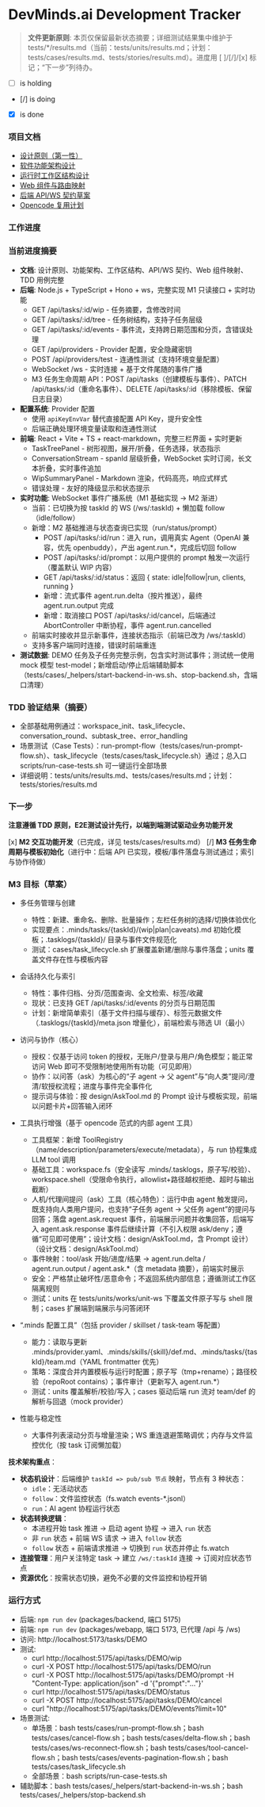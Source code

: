 # DevMinds.ai Development Tracker

> **文件更新原则**: 本页仅保留最新状态摘要；详细测试结果集中维护于 tests/\*/results.md（当前：tests/units/results.md；计划：tests/cases/results.md、tests/stories/results.md）。进度用 [ ]/[/]/[x] 标记；“下一步”列待办。

- [ ] is holding
- [/] is doing
- [x] is done

### 项目文档

- [设计原则（第一性）](./design/DesignPrinciples.md)
- [软件功能架构设计](./design/Architecture.md)
- [运行时工作区结构设计](./design/WorkspaceStructure.md)
- [Web 组件与路由映射](./design/WebUIMapping.md)
- [后端 API/WS 契约草案](./design/API_WS_Contracts.md)
- [Opencode 复用计划](./design/OpencodeReusePlan.md)

### 工作进度

### 当前进度摘要

- **文档**: 设计原则、功能架构、工作区结构、API/WS 契约、Web 组件映射、TDD 用例完整
- **后端**: Node.js + TypeScript + Hono + ws，完整实现 M1 只读接口 + 实时功能
  - GET /api/tasks/:id/wip - 任务摘要，含修改时间
  - GET /api/tasks/:id/tree - 任务树结构，支持子任务层级
  - GET /api/tasks/:id/events - 事件流，支持跨日期范围和分页，含错误处理
  - GET /api/providers - Provider 配置，安全隐藏密钥
  - POST /api/providers/test - 连通性测试（支持环境变量配置）
  - WebSocket /ws - 实时连接 + 基于文件尾随的事件广播
  - M3 任务生命周期 API：POST /api/tasks（创建模板与事件）、PATCH /api/tasks/:id（重命名事件）、DELETE /api/tasks/:id（移除模板、保留日志目录）
- **配置系统**: Provider 配置
  - 使用 `apiKeyEnvVar` 替代直接配置 API Key，提升安全性
  - 后端正确处理环境变量读取和连通性测试
- **前端**: React + Vite + TS + react-markdown，完整三栏界面 + 实时更新
  - TaskTreePanel - 树形视图，展开/折叠，任务选择，状态指示
  - ConversationStream - spanId 层级折叠，WebSocket 实时订阅，长文本折叠，实时事件追加
  - WipSummaryPanel - Markdown 渲染，代码高亮，响应式样式
  - 错误处理 - 友好的降级显示和状态提示
- **实时功能**: WebSocket 事件广播系统（M1 基础实现 → M2 渐进）
  - 当前：已切换为按 taskId 的 WS (/ws/:taskId) + 懒加载 follow（idle/follow）
  - 新增：M2 基础推进与状态查询已实现（run/status/prompt）
    - POST /api/tasks/:id/run：进入 run，调用真实 Agent（OpenAI 兼容，优先 openbuddy），产出 agent.run.\*，完成后切回 follow
    - POST /api/tasks/:id/prompt：以用户提供的 prompt 触发一次运行（覆盖默认 WIP 内容）
    - GET /api/tasks/:id/status：返回 { state: idle|follow|run, clients, running }
    - 新增：流式事件 agent.run.delta（按片推送），最终 agent.run.output 完成
    - 新增：取消接口 POST /api/tasks/:id/cancel，后端通过 AbortController 中断协程，事件 agent.run.cancelled
  - 前端实时接收并显示新事件，连接状态指示（前端已改为 /ws/:taskId）
  - 支持多客户端同时连接，错误时前端重连
- **测试数据**: DEMO 任务及子任务完整示例，包含实时测试事件；测试统一使用 mock 模型 test-model；新增启动/停止后端辅助脚本（tests/cases/\_helpers/start-backend-in-ws.sh、stop-backend.sh，含端口清理）

### TDD 验证结果（摘要）

- 全部基础用例通过：workspace_init、task_lifecycle、conversation_round、subtask_tree、error_handling
- 场景测试（Case Tests）：run-prompt-flow（tests/cases/run-prompt-flow.sh）、task_lifecycle（tests/cases/task_lifecycle.sh）通过；总入口 scripts/run-case-tests.sh 可一键运行全部场景
- 详细说明：tests/units/results.md、tests/cases/results.md；计划：tests/stories/results.md

### 下一步

**注意遵循 TDD 原则，E2E测试设计先行，以端到端测试驱动业务功能开发**

[x] **M2 交互功能开发**（已完成，详见 tests/cases/results.md）
[/] **M3 任务生命周期与模板初始化**（进行中：后端 API 已实现，模板/事件落盘与测试通过；索引与协作待做）

### M3 目标（草案）

- 多任务管理与创建
  - 特性：新建、重命名、删除、批量操作；左栏任务树的选择/切换体验优化
  - 实现要点：.minds/tasks/{taskId}/(wip|plan|caveats).md 初始化模板；.tasklogs/{taskId}/ 目录与事件文件规范化
  - 测试：cases/task_lifecycle.sh 扩展覆盖新建/删除与事件落盘；units 覆盖文件存在性与模板内容

- 会话持久化与索引
  - 特性：事件归档、分页/范围查询、全文检索、标签/收藏
  - 现状：已支持 GET /api/tasks/:id/events 的分页与日期范围
  - 计划：新增简单索引（基于文件扫描与缓存）、标签元数据文件（.tasklogs/{taskId}/meta.json 增量化），前端检索与筛选 UI（最小）

- 访问与协作（核心）
  - 授权：仅基于访问 token 的授权，无账户/登录与用户/角色模型；能正常访问 Web 即可不受限制地使用所有功能（可见即用）
  - 协作：以问答（ask）为核心的“子 agent → 父 agent”与“向人类”提问/澄清/软授权流程；进度与事件完全事件化
  - 提示词与体验：按 design/AskTool.md 的 Prompt 设计与模板实现，前端以问题卡片+回答输入闭环

- 工具执行增强（基于 opencode 范式的内部 agent 工具）
  - 工具框架：新增 ToolRegistry（name/description/parameters/execute/metadata），与 run 协程集成 LLM tool 调用
  - 基础工具：workspace.fs（安全读写 .minds/.tasklogs，原子写/校验）、workspace.shell（受限命令执行，allowlist+路径越权拒绝、超时与输出截断）
  - 人机/代理间提问（ask）工具（核心特色）：运行中由 agent 触发提问，既支持向人类用户提问，也支持“子任务 agent → 父任务 agent”的提问与回答；落盘 agent.ask.request 事件，前端展示问题并收集回答，后端写入 agent.ask.response 事件后继续计算（不引入权限 ask/deny；遵循“可见即可使用”；设计文档：design/AskTool.md，含 Prompt 设计）（设计文档：design/AskTool.md）
  - 事件映射：tool/ask 开始/进度/结果 → agent.run.delta / agent.run.output / agent.ask.\*（含 metadata 摘要），前端实时展示
  - 安全：严格禁止破坏性/恶意命令；不返回系统内部信息；遵循测试工作区隔离规则
  - 测试：units 在 tests/units/works/unit-ws 下覆盖文件原子写与 shell 限制；cases 扩展端到端展示与问答闭环

- “.minds 配置工具”（包括 provider / skillset / task-team 等配置）
  - 能力：读取与更新 .minds/provider.yaml、.minds/skills/{skill}/def.md、.minds/tasks/{taskId}/team.md（YAML frontmatter 优先）
  - 策略：深度合并内置模板与运行时配置；原子写（tmp+rename）；路径校验（repoRoot contains）；事件审计（更新写入 agent.run.\*）
  - 测试：units 覆盖解析/校验/写入；cases 驱动后端 run 流对 team/def 的解析与回退（mock provider）

- 性能与稳定性
  - 大事件列表滚动分页与增量渲染；WS 重连退避策略调优；内存与文件监控优化（按 task 订阅懒加载）

**技术架构重点**：

- **状态机设计**：后端维护 `taskId => pub/sub 节点` 映射，节点有 3 种状态：
  - `idle`：无活动状态
  - `follow`：文件监控状态（fs.watch events-\*.jsonl）
  - `run`：AI agent 协程运行状态
- **状态转换逻辑**：
  - 本进程开始 task 推进 → 启动 agent 协程 → 进入 `run` 状态
  - 非 `run` 状态 + 前端 WS 请求 → 进入 `follow` 状态
  - `follow` 状态 + 前端请求推进 → 切换到 `run` 状态并停止 fs.watch
- **连接管理**：用户关注特定 task → 建立 `/ws/:taskId` 连接 → 订阅对应状态节点
- **资源优化**：按需状态切换，避免不必要的文件监控和协程开销

### 运行方式

- 后端: `npm run dev` (packages/backend, 端口 5175)
- 前端: `npm run dev` (packages/webapp, 端口 5173, 已代理 /api 与 /ws)
- 访问: http://localhost:5173/tasks/DEMO
- 测试:
  - curl http://localhost:5175/api/tasks/DEMO/wip
  - curl -X POST http://localhost:5175/api/tasks/DEMO/run
  - curl -X POST http://localhost:5175/api/tasks/DEMO/prompt -H "Content-Type: application/json" -d '{"prompt":"..."}'
  - curl http://localhost:5175/api/tasks/DEMO/status
  - curl -X POST http://localhost:5175/api/tasks/DEMO/cancel
  - curl "http://localhost:5175/api/tasks/DEMO/events?limit=10"
- 场景测试:
  - 单场景：bash tests/cases/run-prompt-flow.sh；bash tests/cases/cancel-flow.sh；bash tests/cases/delta-flow.sh；bash tests/cases/ws-reconnect-flow.sh；bash tests/cases/tool-cancel-flow.sh；bash tests/cases/events-pagination-flow.sh；bash tests/cases/task_lifecycle.sh
  - 全部场景：bash scripts/run-case-tests.sh
- 辅助脚本：bash tests/cases/\_helpers/start-backend-in-ws.sh；bash tests/cases/\_helpers/stop-backend.sh
